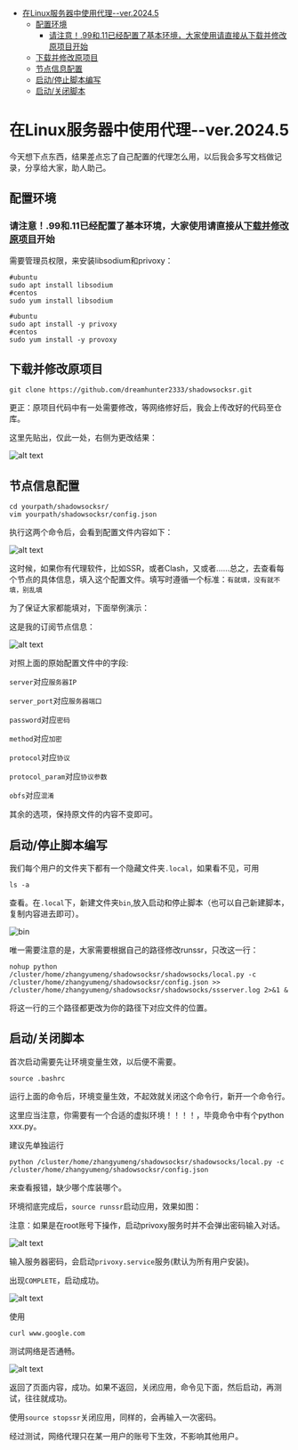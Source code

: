 - [在Linux服务器中使用代理--ver.2024.5](#在linux服务器中使用代理--ver20245)
  - [配置环境](#配置环境)
    - [请注意！.99和.11已经配置了基本环境，大家使用请直接从下载并修改原项目开始](#请注意99和11已经配置了基本环境大家使用请直接从下载并修改原项目开始)
  - [下载并修改原项目](#下载并修改原项目)
  - [节点信息配置](#节点信息配置)
  - [启动/停止脚本编写](#启动停止脚本编写)
  - [启动/关闭脚本](#启动关闭脚本)

# 在Linux服务器中使用代理--ver.2024.5
今天想下点东西，结果差点忘了自己配置的代理怎么用，以后我会多写文档做记录，分享给大家，助人助己。
## 配置环境
### 请注意！.99和.11已经配置了基本环境，大家使用请直接从[下载并修改原项目](#下载并修改原项目)开始
需要管理员权限，来安装libsodium和privoxy：

```shell
#ubuntu
sudo apt install libsodium
#centos
sudo yum install libsodium
```
```shell
#ubuntu
sudo apt install -y privoxy
#centos
sudo yum install -y provoxy
```
## 下载并修改原项目

``` shell
git clone https://github.com/dreamhunter2333/shadowsocksr.git
```
更正：原项目代码中有一处需要修改，等网络修好后，我会上传改好的代码至仓库。

这里先贴出，仅此一处，右侧为更改结果：

![alt text](image.png)

## 节点信息配置
```shell
cd yourpath/shadowsocksr/
vim yourpath/shadowsocksr/config.json
```
执行这两个命令后，会看到配置文件内容如下：

![alt text](./fujian/image1.png)

这时候，如果你有代理软件，比如SSR，或者Clash，又或者......总之，去查看每个节点的具体信息，填入这个配置文件。填写时遵循一个标准：`有就填，没有就不填，别乱填`

为了保证大家都能填对，下面举例演示：

这是我的订阅节点信息：

![alt text](./fujian/image2.png)

对照上面的原始配置文件中的字段:

`server`对应`服务器IP`

`server_port`对应`服务器端口`

`password`对应`密码`

`method`对应`加密`

`protocol`对应`协议`

`protocol_param`对应`协议参数`

`obfs`对应`混淆`

其余的选项，保持原文件的内容不变即可。
## 启动/停止脚本编写
我们每个用户的文件夹下都有一个隐藏文件夹`.local`，如果看不见，可用
```shell
ls -a
```
查看。在`.local`下，新建文件夹`bin`,放入启动和停止脚本（也可以自己新建脚本，复制内容进去即可）。

![bin](./fujian/image3.png)

唯一需要注意的是，大家需要根据自己的路径修改runssr，只改这一行：
```shell
nohup python /cluster/home/zhangyumeng/shadowsocksr/shadowsocks/local.py -c /cluster/home/zhangyumeng/shadowsocksr/config.json >> /cluster/home/zhangyumeng/shadowsocksr/shadowsocks/ssserver.log 2>&1 &
```
将这一行的三个路径都更改为你的路径下对应文件的位置。
## 启动/关闭脚本
首次启动需要先让环境变量生效，以后便不需要。
```shell
source .bashrc
```
运行上面的命令后，环境变量生效，不起效就关闭这个命令行，新开一个命令行。

这里应当注意，你需要有一个合适的虚拟环境！！！！，毕竟命令中有个python xxx.py。

建议先单独运行
```shell
python /cluster/home/zhangyumeng/shadowsocksr/shadowsocks/local.py -c /cluster/home/zhangyumeng/shadowsocksr/config.json
```
来查看报错，缺少哪个库装哪个。

环境彻底完成后，`source runssr`启动应用，效果如图：

注意：如果是在root账号下操作，启动privoxy服务时并不会弹出密码输入对话。

![alt text](./fujian/image4.png)

输入服务器密码，会启动`privoxy.service`服务(默认为所有用户安装)。

出现`COMPLETE`，启动成功。


![alt text](./fujian/image5.png)

使用
```shell
curl www.google.com
```
测试网络是否通畅。

![alt text](./fujian/image6.png)

返回了页面内容，成功。如果不返回，关闭应用，命令见下面，然后启动，再测试，往往就成功。

使用`source stopssr`关闭应用，同样的，会再输入一次密码。

经过测试，网络代理只在某一用户的账号下生效，不影响其他用户。